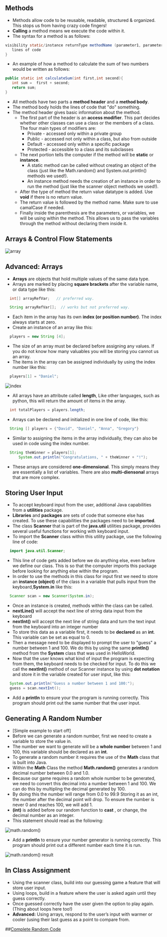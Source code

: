## Methods
* Methods allow code to be reusable, readable, structured & organized. This stops us from having crazy code fingers!
* **Calling** a method means we execute the code within it.
* The syntax for a method is as follows:
```java
visibility static/instance returnType methodName (parameter1, parameter2, ...){
   lines of code
}
```
* An example of how a method to calculate the sum of two numbers would be written as follows:
```java
public static int calculateSum(int first,int second){
   int sum =  first + second;
   return sum;
}
```
* All methods have two parts a **method header** and a **method body**.
* The method body holds the lines of code that "do" something.
* The method header gives basic information about the method.
   * The first part of the header is an **access modifier**. This part decides whether other classes can use a class or the members of a class. The four main types of modifiers are:
      * Private - accessed only within a private group
      * Public - accessed not only within a class, but also from outside
      * Default - accessed only within a specific package
      * Protected - accessible to a class and its subclasses
   * The next portion tells the computer if the method will be **static** or **instance**.
      * A static method can be called without creating an object of the class (just like the Math.random() and System.out.println() methods we used!).
      * An instance method needs the creation of an instance in order to run the method (just like the scanner object methods we used!).
   * After the type of method the return value datatype is added. Use **void** if there is no return value.
   * The return value is followed by the method name. Make sure to use camalCase if needed.
   * Finally inside the parenthesis are the parameters, or variables, we will be using within the method. This allows us to pass the variables through the method without declaring them inside it.

## Arrays & Control Flow Statements

![array](https://raw.githubusercontent.com/compagnb/IntroToObjectOrientedProgramming-Java/master/imgs/array.png)

## Advanced: Arrays
* **Arrays** are objects that hold multiple values of the same data type.
* Arrays are marked by placing **square brackets** after the variable name, or data type like this:
```java
  int[] arrayRefVar;   // preferred way.

  String arrayRefVar[];  // works but not preferred way.
```
* Each item in the array has its own **index (or position number)**. The index always starts at zero.
* Create an instance of an array like this:
```java
  players = new String [4];
```
* The size of an array must be declared before assigning any values. If you do not know how many valuables you will be storing you cannot us an array.
* The items in the array can be assigned individually by using the index number like this:
```java
  players[1] = "Daniel";
```

![index](https://raw.githubusercontent.com/compagnb/IntroToObjectOrientedProgramming-Java/master/imgs/index.png)

* All arrays have an attribute called **length**, Like other languages, such as python, this will return the amount of items in the array.
```java
  int totalPlayers = players.length;
```
* Arrays can be declared and initialized in one line of code, like this:
```java
  String [] players = {"David", "Daniel", "Anna", "Gregory"}
```
* Similar to assigning the items in the array individually, they can also be used in code using the index number.
```java
  String theWinner = players[1];
      System.out.println("Congratulations, " + theWinner + "!");
```
* These arrays are considered **one-dimensional**. This simply means they are essentially a list of variables. There are also **multi-diensonal** arrays that are more complex.


## Storing User Input
* To accept keyboard input from the user, additional Java capabilities from a **utilities** package.
* **Libraries** and **packages** are sets of code that someone else has created. To use these capabilities the packages need to be **imported**.
* The class **Scanner** that is part of the **java.util** utilities package, provides several useful functions for working with keyboard input.
* To import the **Scanner** class within this utility package, use the following line of code:
```java
  import java.util.Scanner;
```
* This line of code gets added before we do anything else, even before we define our class. This is so that the computer imports this package before looking for anything else within the program.
* In order to use the methods in this class for input first we need to store an **instance (object)** of the class in a variable that pulls input from the keyboard,**System.in** like this:
```java
  Scanner scan = new Scanner(System.in);
```
* Once an instance is created, methods within the class can be called.
* **nextLine()** will accept the next line of string data input from the keyboard
* **nextInt()** will accept the next line of string data and turn the text input from the keyboard into an integer number
* To store this data as a variable first, it needs to be **declared** as an **int**. This variable can be set as equal to 0.
* Then a message need to be displayed to prompt the user to "guess" a number between 1 and 100. We do this by using the same **println()** method from the **System** class that was used in HelloWorld.
* Now that the user knows what kind of input the program is expecting from them, the keyboard needs to be checked for input. To do this we call the **nextInt()** method of our Scanner instance by using **dot notation** and store it in the variable created for user input, like this:
```java
  System.out.println("Guess a number between 1 and 100:");
  guess = scan.nextInt();
```
* Add a **println** to ensure your the program is running correctly. This program should print out the same number that the user input.

## Generating A Random Number
* [Simple example to start off]
* Before we can generate a random number, first we need to create a variable to store the value in. 
* The number we want to generate will be a **whole number** between 1 and 100, this variable should be declared as an **int**.
* To generate a random number it requires the use of the **Math** class that is built into Java.
* Within the **Math** Class the method **Math.random()** generates a random decimal number between 0.0 and 1.0. 
* Because our game requires a random whole number to be generated, we need to convert this decimal into a number between 1 and 100. We can do this by multipling the decimal generated by 100.  
* By doing this the number will range from 0.0 to 99.9 Storing it as an int, the number after the decimal point will drop. To ensure the number is never 0 and reaches 100, we will add 1. 
* **(int)** is added before our random function to **cast** , or change, the decimal number as an integer. 
* This statement should read as the following:

![math.random()](https://raw.githubusercontent.com/compagnb/IntroToObjectOrientedProgramming-Java/master/imgs/mathRandom.png)

* Add a **println** to ensure your number generator is running correctly. This program should print out a different number each time it is run. 

![math.random() result](https://raw.githubusercontent.com/compagnb/IntroToObjectOrientedProgramming-Java/master/imgs/mathRandomResult.png)


## In Class Assignment
* Using the scanner class, build into our guessing game a feature that will store user input.
* Using loops, build in a feature where the user is asked again until they guess correctly.
* Once guessed correctly have the user given the option to play again. (Thing about loops here too!)
* **Advanced:**  Using arrays, respond to the user’s input with warmer or cooler (using their last guess as a point to compare from.

##[Complete Random Code](https://github.com/Jay4stem/IntroToObjectOrientedDesign/blob/master/Week5/HighLow.java)
